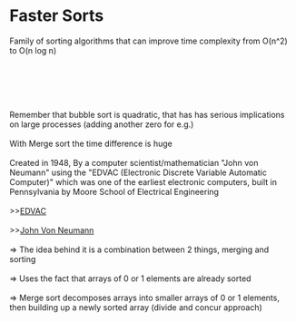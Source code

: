 <h1>Faster Sorts</h1>
<p>Family of sorting algorithms that can improve time complexity from O(n^2) to O(n log n)</p>

<br></br>
<br></br>

 <p>Remember that bubble sort is quadratic, that has has serious implications on large processes (adding another zero for e.g.) <br></br>With Merge sort the time difference is huge<br></br>Created in 1948, By a computer scientist/mathematician "John von Neumann" using the "EDVAC (Electronic Discrete Variable Automatic Computer)" which was one of the earliest electronic computers, built in Pennsylvania by Moore School of Electrical Engineering<br></br>>><a href="https://en.wikipedia.org/wiki/EDVAC">EDVAC</a><br></br>>><a href="https://en.wikipedia.org/wiki/John_von_Neumann">John Von Neumann</a><br></br>=>  The idea behind it is a combination between 2 things, merging and sorting<br></br>=>  Uses the fact that arrays of 0 or 1 elements are already sorted<br></br>=>  Merge sort decomposes arrays into smaller arrays of 0 or 1 elements, then building up a newly sorted array (divide and concur approach)</p>
